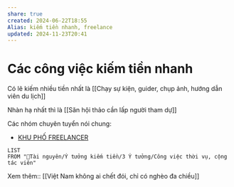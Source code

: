 ```yaml
---
share: true
created: 2024-06-22T18:55
Alias: kiếm tiền nhanh, freelance
updated: 2024-11-23T20:41
---
```

# Các công việc kiếm tiền nhanh
Có lẽ kiếm nhiều tiền nhất là [[Chạy sự kiện, guider, chụp ảnh, hướng dẫn viên du lịch]]

Nhàn hạ nhất thì là [[Săn hội thảo cần lấp người tham dự]]

Các nhóm chuyên tuyển nói chung:
- [KHU PHỐ FREELANCER](https://www.facebook.com/groups/434928552300945/?action_source=group_mall_recommendation_affordance)
```dataview
LIST 
FROM "📜Tài nguyên/Ý tưởng kiếm tiền/3 Ý tưởng/Công việc thời vụ, cộng tác viên"
```

Xem thêm:: [[Việt Nam không ai chết đói, chỉ có nghèo đa chiều]]